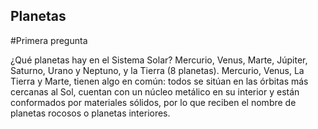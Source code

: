## Planetas

#Primera pregunta 

¿Qué planetas hay en el Sistema Solar?
Mercurio, Venus, Marte, Júpiter, Saturno, Urano y Neptuno, y la Tierra (8 planetas). 
Mercurio, Venus, La Tierra y Marte, tienen algo en común: todos se sitúan en las órbitas más cercanas al Sol, cuentan con un núcleo metálico en su interior y están conformados por materiales sólidos, por lo que reciben el nombre de planetas rocosos o planetas interiores.